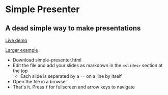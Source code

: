 # Simple Presenter
## A dead simple way to make presentations

[Live demo](https://xmonkee.github.io/simple-presenter/simple-presenter.html)

[Larger example](https://xmonkee.github.io/simple-presenter/examples/git-workflows.html)

- Download simple-presenter.html
- Edit the file and add your slides as markdown in the `<slides>` section at the top
    - Each slide is separated by a `--` on a line by itself
- Open the file in a browser
- That's it. Press `f` for fullscreen and arrow keys to navigate

